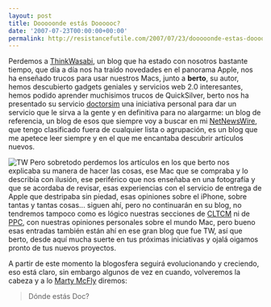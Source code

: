 ```yaml
---
layout: post
title: Dooooonde estás Doooooc?
date: '2007-07-23T00:00:00+00:00'
permalink: http://resistancefutile.com/2007/07/23/dooooonde-estas-doooooc/
---
```

Perdemos a <a href="http://ThinkWasabi.com">ThinkWasabi</a>, un blog que ha estado con nosotros bastante tiempo, que día a día nos ha traído novedades en el panorama Apple, nos ha enseñado trucos para usar nuestros Macs, junto a <strong>berto</strong>, su autor, hemos descubierto gadgets geniales y servicios web 2.0 interesantes, hemos podido aprender muchisimos trucos de QuickSilver, berto nos ha presentado su servicio <a href="https://www.doctorsim.com/">doctorsim</a> una iniciativa personal para dar un servicio que le sirva a la gente y en definitiva para no alargarme: un blog de referencia, un blog de esos que siempre voy a buscar en mi <a href="http://www.newsgator.com/Individuals/NetNewsWire/">NetNewsWire</a>, que tengo clasificado fuera de cualquier lista o agrupación, es un blog que me apetece leer siempre y en el que me encantaba descubrir artículos nuevos.

<img class="centro" src='http://resistancefutile.com/wp-content/zz61e6e61a.png' alt='TW' />
Pero sobretodo perdemos los artículos en los que berto nos explicaba su manera de hacer las cosas, ese Mac que se compraba y lo describía con ilusión, ese periférico que nos enseñaba en una fotografía y que se acordaba de revisar, esas experiencias con el servicio de entrega de Apple que destripaba sin piedad,  esas opiniones sobre el iPhone, sobre tantas y tantas cosas... siguen ahí, pero no continuarán en su blog, no tendremos tampoco como es lógico nuestras secciones de <a href="http://www.thinkwasabi.com/index2.php?s=CLTCM">CLTCM</a> ni de <a href="http://www.thinkwasabi.com/index2.php?s=PPC">PPC</a>, con nuestras opiniones personales sobre el mundo Mac, pero bueno esas entradas también están ahí en ese gran blog que fue TW, así que berto, desde aquí mucha suerte en tus próximas iniciativas y ojalá oigamos pronto de tus nuevos proyectos.

A partir de este momento la blogosfera seguirá evolucionando y creciendo, eso está claro, sin embargo algunos de vez en cuando, volveremos la cabeza y a lo <a href="http://en.wikipedia.org/wiki/Marty_McFly">Marty McFly</a> diremos:

<blockquote>Dónde estás Doc?</blockquote> 
